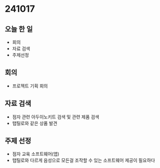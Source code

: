 # 241017

## 오늘 한 일

- 회의
- 자료 검색
- 주제선정

## 회의

- 프로젝트 기획 회의

## 자료 검색

- 점자 관련 아두이노키트 검색 및 관련 제품 검색
- 탭틸로와 같은 상품 발견

## 주제 선정

- 점자 교육 소프트웨어(앱)
- 탭틸로와 다르게 음성으로 모든걸 조작할 수 있는 소프트웨어 제공이 필요하다
